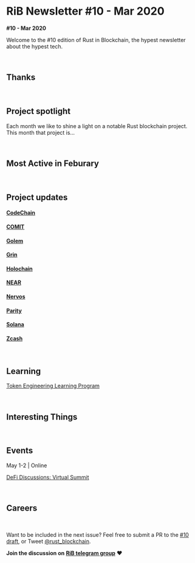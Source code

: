 # RiB Newsletter #10 - Mar 2020

**#10 - Mar 2020**

Welcome to the #10 edition of Rust in Blockchain, the hypest newsletter about the hypest tech. <!--[Previous: #9](). -->



&nbsp;


## Thanks


&nbsp;


## Project spotlight

Each month we like to shine a light on a notable Rust blockchain project. This month that project is…

&nbsp;


## Most Active in Feburary

&nbsp;



## Project updates

#### [**CodeChain**](https://github.com/codeChain-io/)


#### [**COMIT**](https://comit.network/)


#### [**Golem**](https://golem.network/)


#### [**Grin**](https://github.com/mimblewimble/grin)


#### [**Holochain**](https://github.com/holochain/)


#### [**NEAR**](https://github.com/nearprotocol/nearcore)


#### [**Nervos**](https://github.com/nervosnetwork)


#### [**Parity** ](https://github.com/paritytech)


#### [**Solana**](https://github.com/solana-labs/solana)


#### [**Zcash**](https://z.cash/)

&nbsp;

## Learning

[Token Engineering Learning Program](https://www.tannrallard.tech/token-engineering-learning-program/)

&nbsp;

## Interesting Things


&nbsp;

## Events

May 1-2 | Online

[DeFi Discussions: Virtual Summit](https://defi-discussions.dystopialabs.com/)


&nbsp;

## Careers


&nbsp;

Want to be included in the next issue? Feel free to submit a PR to the [#10 draft](), or Tweet [@rust_blockchain](https://twitter.com/rust_blockchain).

**Join the discussion on** [**RiB telegram group**](https://t.me/rustinblockchain) **❤️**
